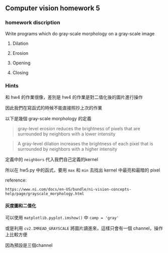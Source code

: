 ## Computer vision homework 5 
### homework discription
Write programs which do gray-scale morphology on a gray-scale image

1. Dilation

2. Erosion

3. Opening

4. Closing

### Hints

和 hw4 的作業很像，差別是 hw4 的作業是對二值化後的圖片進行操作

因此我們在寫函式的時候不能直接照抄上次的作業

以下是幾個 gray-scale morphology 的定義

> gray-level erosion reduces the brightness of pixels that are surrounded by neighbors with a lower intensity

> A gray-level dilation increases the brightness of each pixel that is surrounded by neighbors with a higher intensity

定義中的 `neighbors` 代入我們自己定義的kernel

所以在 hw5.py 中的函式，要用 `max` 和 `min` 去找出 kernel 中最亮和最暗的 pixel 

reference:

`https://www.ni.com/docs/en-US/bundle/ni-vision-concepts-help/page/grayscale_morphology.html`

#### 灰度圖和二值化
可以使用 `matplotlib.pyplot.imshow()` 中 `camp = 'gray'` 

或是利用 `cv2.IMREAD_GRAYSCALE` 將圖片讀進來，這樣只會有一個 channel，操作上比較方便

因為預設是三個channel